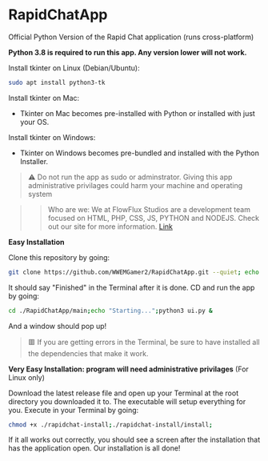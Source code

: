 # RapidChatApp
Official Python Version of the Rapid Chat application (runs cross-platform)

**Python 3.8 is required to run this app. Any version lower will not work.**

Install tkinter on Linux (Debian/Ubuntu):
```bash
sudo apt install python3-tk
```

Install tkinter on Mac:
  - Tkinter on Mac becomes pre-installed with Python or installed with just your OS.

Install tkinter on Windows:
  - Tkinter on Windows becomes pre-bundled and installed with the Python Installer.

> ⚠️ Do not run the app as sudo or adminstrator. Giving this app administrative privilages could harm your machine and operating system

>> Who are we:
>> We at FlowFlux Studios are a development team focused on HTML, PHP, CSS, JS, PYTHON and NODEJS. Check out our site for more information. [Link](https://rapidchat.ericplayzyt.repl.co)

__**Easy Installation**__

Clone this repository by going:
```bash
git clone https://github.com/WWEMGamer2/RapidChatApp.git --quiet; echo "Finished";
```

It should say "Finished" in the Terminal after it is done.
CD and run the app by going:

```bash
cd ./RapidChatApp/main;echo "Starting...";python3 ui.py &
```

And a window should pop up!
> :red_square: If you are getting errors in the Terminal, be sure to have installed all the dependencies that make it work.

__**Very Easy Installation: program will need administrative privilages**__ (For Linux only)

Download the latest release file and open up your Terminal at the root directory you downloaded it to.
The executable will setup everything for you.
Execute in your Terminal by going:
```bash
chmod +x ./rapidchat-install;./rapidchat-install/install;
```

If it all works out correctly, you should see a screen after the installation that has the application open.
Our installation is all done!
